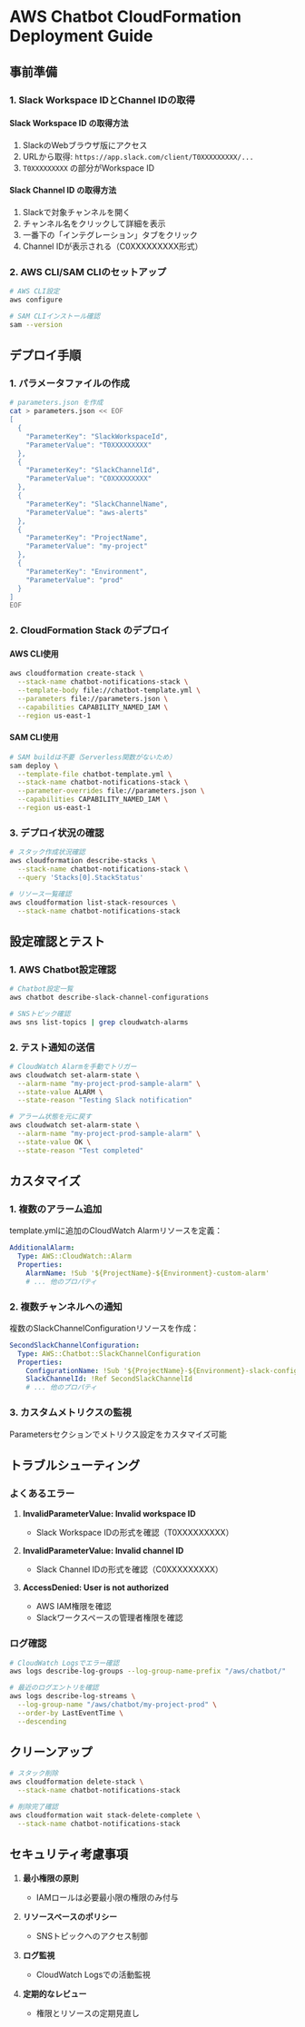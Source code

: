# AWS Chatbot CloudFormation Deployment Guide

## 事前準備

### 1. Slack Workspace IDとChannel IDの取得

#### Slack Workspace ID の取得方法
1. SlackのWebブラウザ版にアクセス
2. URLから取得: `https://app.slack.com/client/T0XXXXXXXXX/...`
3. `T0XXXXXXXXX` の部分がWorkspace ID

#### Slack Channel ID の取得方法
1. Slackで対象チャンネルを開く
2. チャンネル名をクリックして詳細を表示
3. 一番下の「インテグレーション」タブをクリック
4. Channel IDが表示される（C0XXXXXXXXX形式）

### 2. AWS CLI/SAM CLIのセットアップ
```bash
# AWS CLI設定
aws configure

# SAM CLIインストール確認
sam --version
```

## デプロイ手順

### 1. パラメータファイルの作成
```bash
# parameters.json を作成
cat > parameters.json << EOF
[
  {
    "ParameterKey": "SlackWorkspaceId",
    "ParameterValue": "T0XXXXXXXXX"
  },
  {
    "ParameterKey": "SlackChannelId",
    "ParameterValue": "C0XXXXXXXXX"
  },
  {
    "ParameterKey": "SlackChannelName",
    "ParameterValue": "aws-alerts"
  },
  {
    "ParameterKey": "ProjectName",
    "ParameterValue": "my-project"
  },
  {
    "ParameterKey": "Environment",
    "ParameterValue": "prod"
  }
]
EOF
```

### 2. CloudFormation Stack のデプロイ

#### AWS CLI使用
```bash
aws cloudformation create-stack \
  --stack-name chatbot-notifications-stack \
  --template-body file://chatbot-template.yml \
  --parameters file://parameters.json \
  --capabilities CAPABILITY_NAMED_IAM \
  --region us-east-1
```

#### SAM CLI使用
```bash
# SAM buildは不要（Serverless関数がないため）
sam deploy \
  --template-file chatbot-template.yml \
  --stack-name chatbot-notifications-stack \
  --parameter-overrides file://parameters.json \
  --capabilities CAPABILITY_NAMED_IAM \
  --region us-east-1
```

### 3. デプロイ状況の確認
```bash
# スタック作成状況確認
aws cloudformation describe-stacks \
  --stack-name chatbot-notifications-stack \
  --query 'Stacks[0].StackStatus'

# リソース一覧確認
aws cloudformation list-stack-resources \
  --stack-name chatbot-notifications-stack
```

## 設定確認とテスト

### 1. AWS Chatbot設定確認
```bash
# Chatbot設定一覧
aws chatbot describe-slack-channel-configurations

# SNSトピック確認
aws sns list-topics | grep cloudwatch-alarms
```

### 2. テスト通知の送信
```bash
# CloudWatch Alarmを手動でトリガー
aws cloudwatch set-alarm-state \
  --alarm-name "my-project-prod-sample-alarm" \
  --state-value ALARM \
  --state-reason "Testing Slack notification"

# アラーム状態を元に戻す
aws cloudwatch set-alarm-state \
  --alarm-name "my-project-prod-sample-alarm" \
  --state-value OK \
  --state-reason "Test completed"
```

## カスタマイズ

### 1. 複数のアラーム追加
template.ymlに追加のCloudWatch Alarmリソースを定義：

```yaml
AdditionalAlarm:
  Type: AWS::CloudWatch::Alarm
  Properties:
    AlarmName: !Sub '${ProjectName}-${Environment}-custom-alarm'
    # ... 他のプロパティ
```

### 2. 複数チャンネルへの通知
複数のSlackChannelConfigurationリソースを作成：

```yaml
SecondSlackChannelConfiguration:
  Type: AWS::Chatbot::SlackChannelConfiguration
  Properties:
    ConfigurationName: !Sub '${ProjectName}-${Environment}-slack-config-2'
    SlackChannelId: !Ref SecondSlackChannelId
    # ... 他のプロパティ
```

### 3. カスタムメトリクスの監視
Parametersセクションでメトリクス設定をカスタマイズ可能

## トラブルシューティング

### よくあるエラー
1. **InvalidParameterValue: Invalid workspace ID**
   - Slack Workspace IDの形式を確認（T0XXXXXXXXX）

2. **InvalidParameterValue: Invalid channel ID**
   - Slack Channel IDの形式を確認（C0XXXXXXXXX）

3. **AccessDenied: User is not authorized**
   - AWS IAM権限を確認
   - Slackワークスペースの管理者権限を確認

### ログ確認
```bash
# CloudWatch Logsでエラー確認
aws logs describe-log-groups --log-group-name-prefix "/aws/chatbot/"

# 最近のログエントリを確認
aws logs describe-log-streams \
  --log-group-name "/aws/chatbot/my-project-prod" \
  --order-by LastEventTime \
  --descending
```

## クリーンアップ

```bash
# スタック削除
aws cloudformation delete-stack \
  --stack-name chatbot-notifications-stack

# 削除完了確認
aws cloudformation wait stack-delete-complete \
  --stack-name chatbot-notifications-stack
```

## セキュリティ考慮事項

1. **最小権限の原則**
   - IAMロールは必要最小限の権限のみ付与

2. **リソースベースのポリシー**
   - SNSトピックへのアクセス制御

3. **ログ監視**
   - CloudWatch Logsでの活動監視

4. **定期的なレビュー**
   - 権限とリソースの定期見直し